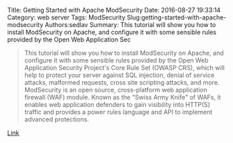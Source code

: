 Title: Getting Started with Apache ModSecurity
Date: 2016-08-27 19:33:14
Category: web server
Tags: ModSecurity
Slug:getting-started-with-apache-modsecurity
Authors:sedlav
Summary: This tutorial will show you how to install ModSecurity on Apache, and configure it with some sensible rules provided by the Open Web Application Sec

> This tutorial will show you how to install ModSecurity on Apache, and configure it with some sensible rules provided by the Open Web Application Security Project's Core Rule Set (OWASP CRS), which will help to protect your server against SQL injection, denial of service attacks, malformed requests, cross site scripting attacks, and more.
ModSecurity is an open source, cross-platform web application firewall (WAF) module. Known as the "Swiss Army Knife" of WAFs, it enables web application defenders to gain visibility into HTTP(S) traffic and provides a power rules language and API to implement advanced protections.

[Link](https://samhobbs.co.uk/comment/15414)

